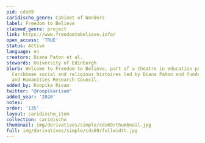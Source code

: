 ```yaml
---
pid: cds69
caridischo_genre: Cabinet of Wonders
label: Freedom to Believe
claimed_genre: project
link: https://www.freedomtobelieve.info/
open_access: 'TRUE'
status: Active
language: en
creators: Diana Paton et al.
stewards: University of Edinburgh
blurb: Welcome to Freedom to Believe, part of a theatre in education project exploring
  Caribbean social and religious histoires led by Diana Paton and funded by the Arts
  and Humanities Research Council.
added_by: Roopika Risam
twitter: "@roopikarisam"
added_year: '2020'
notes:
order: '135'
layout: caridischo_item
collection: caridischo
thumbnail: img/derivatives/simple/cds69/thumbnail.jpg
full: img/derivatives/simple/cds69/fullwidth.jpg
---
```

